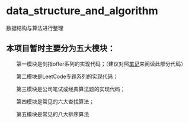 # data_structure_and_algorithm
数据结构与算法进行整理

## 本项目暂时主要分为五大模块：
  &nbsp;&nbsp;&nbsp;&nbsp;&nbsp;&nbsp;&nbsp;第一模块是剑指offer系列的实现代码；（建议对照[笔记](https://blog.csdn.net/jh1137921986/article/details/94839522)来阅读此部分代码）
  
  &nbsp;&nbsp;&nbsp;&nbsp;&nbsp;&nbsp;&nbsp;第二模块是LeetCode专题系列的实现代码；

  &nbsp;&nbsp;&nbsp;&nbsp;&nbsp;&nbsp;&nbsp;第三模块是公司笔试或经典算法题的实现代码；
  
  &nbsp;&nbsp;&nbsp;&nbsp;&nbsp;&nbsp;&nbsp;第四模块是常见的六大查找算法；
  
  &nbsp;&nbsp;&nbsp;&nbsp;&nbsp;&nbsp;&nbsp;第五模块是常见的八大排序算法
